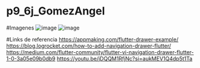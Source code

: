 # p9_6j_GomezAngel
#Imagenes
![image](https://github.com/AngelManuelGomezHernandez/p9_drawer_6J/assets/143548268/9a4974e7-aea6-42fc-8eed-7f6874f9c43b)
![image](https://github.com/AngelManuelGomezHernandez/p9_drawer_6J/assets/143548268/1b03c4fd-1041-4bf4-818e-c2dd4920b270)


#Links de referencia
https://appmaking.com/flutter-drawer-example/
https://blog.logrocket.com/how-to-add-navigation-drawer-flutter/
https://medium.com/flutter-community/flutter-vi-navigation-drawer-flutter-1-0-3a05e09b0db9
https://youtu.be/jDQQM1RfjNc?si=aukMEV1Q4dp5t1Ta
